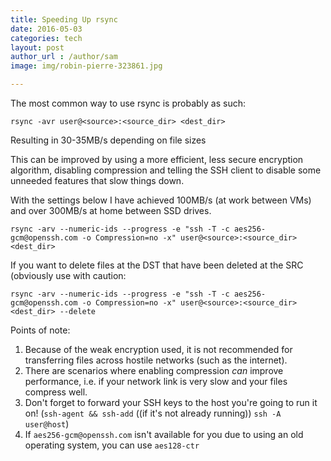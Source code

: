 ```yaml
---
title: Speeding Up rsync
date: 2016-05-03
categories: tech
layout: post
author_url : /author/sam
image: img/robin-pierre-323861.jpg

---
```


The most common way to use rsync is probably as such:

```shell
rsync -avr user@<source>:<source_dir> <dest_dir>
```

Resulting in 30-35MB/s depending on file sizes

This can be improved by using a more efficient, less secure encryption algorithm, disabling compression
and telling the SSH client to disable some unneeded features that slow things down.

With the settings below I have achieved 100MB/s (at work between VMs) and over 300MB/s at home between SSD drives.

```
rsync -arv --numeric-ids --progress -e "ssh -T -c aes256-gcm@openssh.com -o Compression=no -x" user@<source>:<source_dir> <dest_dir>
```

If you want to delete files at the DST that have been deleted at the SRC (obviously use with caution:

```
rsync -arv --numeric-ids --progress -e "ssh -T -c aes256-gcm@openssh.com -o Compression=no -x" user@<source>:<source_dir> <dest_dir> --delete
```

Points of note:

1. Because of the weak encryption used, it is not recommended for transferring files across hostile networks (such as the internet).
1. There are scenarios where enabling compression _can_ improve performance, i.e. if your network link is very slow and your files compress well.
1. Don't forget to forward your SSH keys to the host you're going to run it on! (`ssh-agent && ssh-add` ((if it's not already running)) `ssh -A user@host`)
1. If `aes256-gcm@openssh.com` isn't available for you due to using an old operating system, you can use `aes128-ctr`

